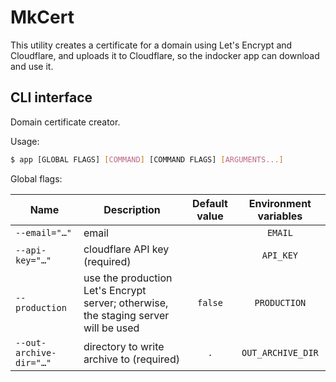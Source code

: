 # MkCert

This utility creates a certificate for a domain using Let's Encrypt and Cloudflare, and uploads it to Cloudflare,
so the indocker app can download and use it.

<!--GENERATED:CLI_DOCS-->
<!-- Documentation inside this block generated by github.com/urfave/cli; DO NOT EDIT -->
## CLI interface

Domain certificate creator.

Usage:

```bash
$ app [GLOBAL FLAGS] [COMMAND] [COMMAND FLAGS] [ARGUMENTS...]
```

Global flags:

| Name                    | Description                                                                         | Default value | Environment variables |
|-------------------------|-------------------------------------------------------------------------------------|:-------------:|:---------------------:|
| `--email="…"`           | email                                                                               |               |        `EMAIL`        |
| `--api-key="…"`         | cloudflare API key (required)                                                       |               |       `API_KEY`       |
| `--production`          | use the production Let's Encrypt server; otherwise, the staging server will be used |    `false`    |     `PRODUCTION`      |
| `--out-archive-dir="…"` | directory to write archive to (required)                                            |      `.`      |   `OUT_ARCHIVE_DIR`   |

<!--/GENERATED:CLI_DOCS-->
